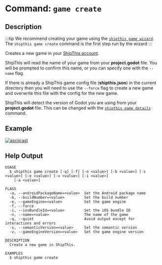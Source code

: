 # Command: `game create`

## Description

:::tip
We recommend creating your game using the [`shipthis game wizard`](/docs/reference/game/wizard).
The `shipthis game create` command is the first step run by the wizard
:::

Creates a new game in your [ShipThis account](https://shipthis.cc/games).

ShipThis will read the name of your game from your **project.godot** file. You will be
prompted to confirm this name, or you can specify one with the `--name` flag.

If there is already a ShipThis game config file (**shipthis.json**) in the current
directory then you will need to use the `--force` flag to create a new game and
overwrite this file with the config for the new game.

ShipThis will detect the version of Godot you are using from your **project.godot**
file. This can be changed with the [`shipthis game details`](/docs/reference/game/details)
command.

## Example

[![asciicast](https://asciinema.org/a/Oxf8qnYoVViPNVA40EXKBWG36.svg)](https://asciinema.org/a/Oxf8qnYoVViPNVA40EXKBWG36)

## Help Output

```help
USAGE
  $ shipthis game create [-q] [-f] [-n <value>] [-b <value>] [-s <value>] [-e <value>] [-v <value>] [-i <value>]
    [-a <value>]

FLAGS
  -a, --androidPackageName=<value>  Set the Android package name
  -b, --buildNumber=<value>         Set the build number
  -e, --gameEngine=<value>          Set the game engine
  -f, --force
  -i, --iosBundleId=<value>         Set the iOS bundle ID
  -n, --name=<value>                The name of the game
  -q, --quiet                       Avoid output except for interactions and errors
  -s, --semanticVersion=<value>     Set the semantic version
  -v, --gameEngineVersion=<value>   Set the game engine version

DESCRIPTION
  Create a new game in ShipThis.

EXAMPLES
  $ shipthis game create
```